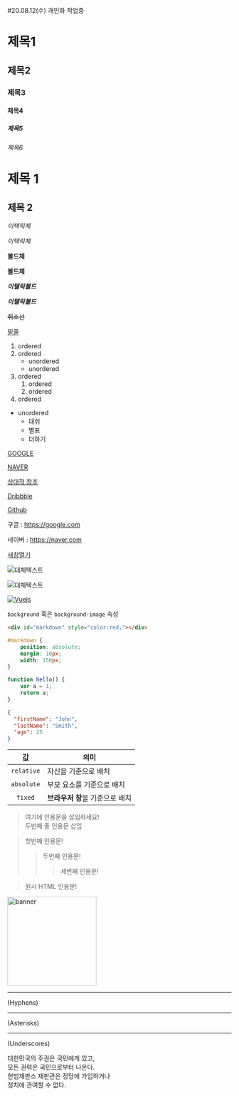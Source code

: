 <!-- 제목 -->

#20.08.12(수) 개인화 작업중

# 제목1
## 제목2
### 제목3
#### 제목4
##### 제목5
###### 제목6

제목 1
===

제목 2
---


<!-- 강조 -->

*이택릭체*

_이택릭체_

**볼드체**

__볼드체__

**_이탤릭볼드_**

__*이탤릭볼드*__

~~취소선~~

<u>밑줄</u>



<!-- 목록(List) -->

1. ordered
1. ordered
    - unordered
    - unordered
1. ordered
    1. ordered
    1. ordered
1. ordered

- unordered
    - 대쉬
    * 별표
    + 더하기



<!-- 링크 -->

[GOOGLE](https://google.com)

[NAVER](https://naver.com "네이버")

[상대적 참조](../users/login)

[Dribbble][Dribbble link]

[Github][1]

구글 : https://google.com

네이버 : <https://naver.com>

<a href="#" target="_blank">새창열기</a>

[Dribbble link]: https://dribbble.com
[1]: https://github.com




<!-- 이미지 -->

![대체텍스트](https://kr.vuejs.org/images/logo.png "title")

![대체텍스트][img]

[img]: https://kr.vuejs.org/images/logo.png "title"

[![Vuejs](https://kr.vuejs.org/images/logo.png)](https://kr.vuejs.org/v2/guide/index.html)




<!-- 코드 -->

`background` 혹은 `background-image` 속성

```html
<div id="markdown" style="color:red;"></div>
```

```css
#markdown {
    position: absolute;
    margin: 10px;
    width: 150px;
}
```

```javascript
function hello() {
    var a = 1;
    return a;
}
```

```json
{
  "firstName": "John",
  "lastName": "Smith",
  "age": 25
}
```




<!-- 표 -->

값 | 의미
:--:|--
`relative` | 자신을 기준으로 배치
`absolute` | 부모 요소를 기준으로 배치
`fixed` | **브라우저 창**을 기준으로 배치





<!-- 인용문 -->

> 여기에 인용문을 삽입하세요!  
>두번째 줄 인용문 삽입

> 첫번째 인용문!
>> 두번째 인용문!
>>> 세번째 인용문!




<!-- 원시 HTML -->

<blockquote>원시 HTML 인용문!</blockquote>

<img src="https://kr.vuejs.org/images/logo.png" alt="banner" width="200">



<!-- 수평선과 줄바꿈 -->

---
(Hyphens)

***
(Asterisks)

___
(Underscores)


대한민국의 주권은 국민에게 있고,  
모든 권력은 국민으로부터 나온다.  
헌법재판소 재판관은 정당에 가입하거나<br>
정치에 관여할 수 없다.
